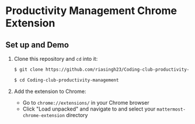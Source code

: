 # Productivity Management Chrome Extension

## Set up and Demo

1. Clone this repository and `cd` into it:
    ```bash
    $ git clone https://github.com/riasingh23/Coding-club-productivity-management.git
    ```
    ```bash
    $ cd Coding-club-productivity-management
    ```
    
2. Add the extension to Chrome:
    * Go to `chrome://extensions/` in your Chrome browser
    * Click "Load unpacked" and navigate to and select your `mattermost-chrome-extension` directory
